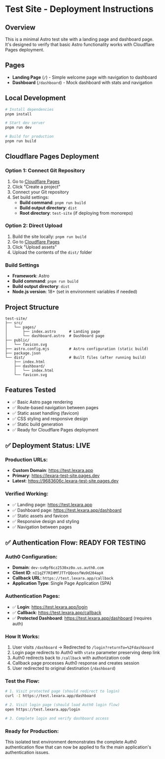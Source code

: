 # Test Site - Deployment Instructions

## Overview
This is a minimal Astro test site with a landing page and dashboard page. It's designed to verify that basic Astro functionality works with Cloudflare Pages deployment.

## Pages
- **Landing Page** (`/`) - Simple welcome page with navigation to dashboard
- **Dashboard** (`/dashboard`) - Mock dashboard with stats and navigation

## Local Development
```bash
# Install dependencies
pnpm install

# Start dev server
pnpm run dev

# Build for production
pnpm run build
```

## Cloudflare Pages Deployment

### Option 1: Connect Git Repository
1. Go to [Cloudflare Pages](https://dash.cloudflare.com/pages)
2. Click "Create a project"
3. Connect your Git repository
4. Set build settings:
   - **Build command**: `pnpm run build`
   - **Build output directory**: `dist`
   - **Root directory**: `test-site` (if deploying from monorepo)

### Option 2: Direct Upload
1. Build the site locally: `pnpm run build`
2. Go to [Cloudflare Pages](https://dash.cloudflare.com/pages)
3. Click "Upload assets"
4. Upload the contents of the `dist/` folder

### Build Settings
- **Framework**: Astro
- **Build command**: `pnpm run build`
- **Build output directory**: `dist`
- **Node.js version**: 18+ (set in environment variables if needed)

## Project Structure
```
test-site/
├── src/
│   └── pages/
│       ├── index.astro      # Landing page
│       └── dashboard.astro  # Dashboard page
├── public/
│   └── favicon.svg
├── astro.config.mjs         # Astro configuration (static build)
├── package.json
└── dist/                    # Built files (after running build)
    ├── index.html
    ├── dashboard/
    │   └── index.html
    └── favicon.svg
```

## Features Tested
- ✅ Basic Astro page rendering
- ✅ Route-based navigation between pages
- ✅ Static asset handling (favicon)
- ✅ CSS styling and responsive design
- ✅ Static build generation
- ✅ Ready for Cloudflare Pages deployment

## ✅ Deployment Status: LIVE

### Production URLs:
- **Custom Domain**: https://test.lexara.app
- **Primary**: https://lexara-test-site.pages.dev  
- **Latest**: https://9683606c.lexara-test-site.pages.dev

### Verified Working:
- ✅ Landing page: https://test.lexara.app
- ✅ Dashboard page: https://test.lexara.app/dashboard
- ✅ Static assets and favicon
- ✅ Responsive design and styling
- ✅ Navigation between pages

## ✅ Authentication Flow: READY FOR TESTING

### Auth0 Configuration:
- **Domain**: `dev-sv0pf6cz2530xz0o.us.auth0.com`
- **Client ID**: `nI1qZf7RIHMfJTTrQQoosfWu9d204apX`
- **Callback URL**: `https://test.lexara.app/callback`
- **Application Type**: Single Page Application (SPA)

### Authentication Pages:
- ✅ **Login**: https://test.lexara.app/login
- ✅ **Callback**: https://test.lexara.app/callback
- ✅ **Protected Dashboard**: https://test.lexara.app/dashboard (requires auth)

### How It Works:
1. User visits `/dashboard` → Redirected to `/login?returnTo=%2Fdashboard`
2. Login page redirects to Auth0 with `state` parameter preserving deep link
3. Auth0 redirects back to `/callback` with authorization code
4. Callback page processes Auth0 response and creates session
5. User redirected to original destination (`/dashboard`)

### Test the Flow:
```bash
# 1. Visit protected page (should redirect to login)
curl -I https://test.lexara.app/dashboard

# 2. Visit login page (should load Auth0 login flow)
open https://test.lexara.app/login

# 3. Complete login and verify dashboard access
```

### Ready for Production:
This isolated test environment demonstrates the complete Auth0 authentication flow that can now be applied to fix the main application's authentication issues.